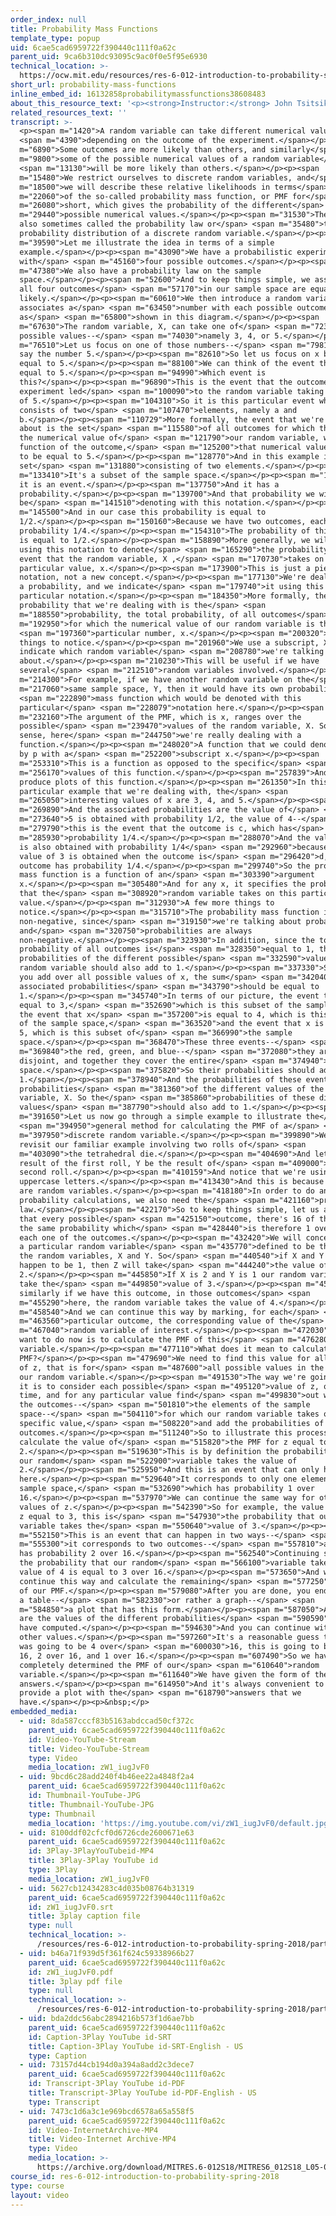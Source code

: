```yaml
---
order_index: null
title: Probability Mass Functions
template_type: popup
uid: 6cae5cad6959722f390440c111f0a62c
parent_uid: 9ca6b310dc93095c9ac0f0e5f95e6930
technical_location: >-
  https://ocw.mit.edu/resources/res-6-012-introduction-to-probability-spring-2018/part-i-the-fundamentals/probability-mass-functions
short_url: probability-mass-functions
inline_embed_id: 16132858probabilitymassfunctions38608483
about_this_resource_text: '<p><strong>Instructor:</strong> John Tsitsiklis</p>'
related_resources_text: ''
transcript: >-
  <p><span m="1420">A random variable can take different numerical values</span>
  <span m="4390">depending on the outcome of the experiment.</span></p><p><span
  m="6890">Some outcomes are more likely than others, and similarly</span> <span
  m="9800">some of the possible numerical values of a random variable</span>
  <span m="13130">will be more likely than others.</span></p><p><span
  m="15480">We restrict ourselves to discrete random variables, and</span> <span
  m="18500">we will describe these relative likelihoods in terms</span> <span
  m="22060">of the so-called probability mass function, or PMF for</span> <span
  m="26080">short, which gives the probability of the different</span> <span
  m="29440">possible numerical values.</span></p><p><span m="31530">The PMF is
  also sometimes called the probability law or</span> <span m="35480">the
  probability distribution of a discrete random variable.</span></p><p><span
  m="39590">Let me illustrate the idea in terms of a simple
  example.</span></p><p><span m="43090">We have a probabilistic experiment
  with</span> <span m="45160">four possible outcomes.</span></p><p><span
  m="47380">We also have a probability law on the sample
  space.</span></p><p><span m="52600">And to keep things simple, we assume that
  all four outcomes</span> <span m="57170">in our sample space are equally
  likely.</span></p><p><span m="60610">We then introduce a random variable that
  associates a</span> <span m="63450">number with each possible outcome
  as</span> <span m="65800">shown in this diagram.</span></p><p><span
  m="67630">The random variable, X, can take one of</span> <span m="72310">three
  possible values--</span> <span m="74030">namely 3, 4, or 5.</span></p><p><span
  m="76510">Let us focus on one of those numbers--</span> <span m="79810">let's
  say the number 5.</span></p><p><span m="82610">So let us focus on x being
  equal to 5.</span></p><p><span m="88100">We can think of the event that X is
  equal to 5.</span></p><p><span m="94990">Which event is
  this?</span></p><p><span m="96890">This is the event that the outcome of the
  experiment led</span> <span m="100090">to the random variable taking a value
  of 5.</span></p><p><span m="104310">So it is this particular event which
  consists of two</span> <span m="107470">elements, namely a and
  b.</span></p><p><span m="110729">More formally, the event that we're talking
  about is the set</span> <span m="115580">of all outcomes for which the value,
  the numerical value of</span> <span m="121790">our random variable, which is a
  function of the outcome,</span> <span m="125200">that numerical value happens
  to be equal to 5.</span></p><p><span m="128770">And in this example it is a
  set</span> <span m="131880">consisting of two elements.</span></p><p><span
  m="133410">It's a subset of the sample space.</span></p><p><span m="135460">So
  it is an event.</span></p><p><span m="137750">And it has a
  probability.</span></p><p><span m="139700">And that probability we will
  be</span> <span m="141510">denoting with this notation.</span></p><p><span
  m="145500">And in our case this probability is equal to
  1/2.</span></p><p><span m="150160">Because we have two outcomes, each one has
  probability 1/4.</span></p><p><span m="154310">The probability of this event
  is equal to 1/2.</span></p><p><span m="158890">More generally, we will be
  using this notation to denote</span> <span m="165290">the probability of the
  event that the random variable, X ,</span> <span m="170730">takes on a
  particular value, x.</span></p><p><span m="173900">This is just a piece of
  notation, not a new concept.</span></p><p><span m="177130">We're dealing with
  a probability, and we indicate</span> <span m="179740">it using this
  particular notation.</span></p><p><span m="184350">More formally, the
  probability that we're dealing with is the</span> <span
  m="188550">probability, the total probability, of all outcomes</span> <span
  m="192950">for which the numerical value of our random variable is this</span>
  <span m="197360">particular number, x.</span></p><p><span m="200320">A few
  things to notice.</span></p><p><span m="201960">We use a subscript, X, to
  indicate which random variable</span> <span m="208780">we're talking
  about.</span></p><p><span m="210230">This will be useful if we have
  several</span> <span m="212510">random variables involved.</span></p><p><span
  m="214300">For example, if we have another random variable on the</span> <span
  m="217060">same sample space, Y, then it would have its own probability</span>
  <span m="222890">mass function which would be denoted with this
  particular</span> <span m="228079">notation here.</span></p><p><span
  m="232160">The argument of the PMF, which is x, ranges over the
  possible</span> <span m="239470">values of the random variable, X. So in this
  sense, here</span> <span m="244750">we're really dealing with a
  function.</span></p><p><span m="248020">A function that we could denote just
  by p with a</span> <span m="252200">subscript x.</span></p><p><span
  m="253310">This is a function as opposed to the specific</span> <span
  m="256170">values of this function.</span></p><p><span m="257839">And we can
  produce plots of this function.</span></p><p><span m="261350">In this
  particular example that we're dealing with, the</span> <span
  m="265050">interesting values of x are 3, 4, and 5.</span></p><p><span
  m="269890">And the associated probabilities are the value of</span> <span
  m="273640">5 is obtained with probability 1/2, the value of 4--</span> <span
  m="279790">this is the event that the outcome is c, which has</span> <span
  m="285930">probability 1/4.</span></p><p><span m="288070">And the value of 3
  is also obtained with probability 1/4</span> <span m="292960">because the
  value of 3 is obtained when the outcome is</span> <span m="296420">d, and that
  outcome has probability 1/4.</span></p><p><span m="299740">So the probability
  mass function is a function of an</span> <span m="303390">argument
  x.</span></p><p><span m="305480">And for any x, it specifies the probability
  that the</span> <span m="308920">random variable takes on this particular
  value.</span></p><p><span m="312930">A few more things to
  notice.</span></p><p><span m="315710">The probability mass function is always
  non-negative, since</span> <span m="319150">we're talking about probabilities
  and</span> <span m="320750">probabilities are always
  non-negative.</span></p><p><span m="323930">In addition, since the total
  probability of all outcomes is</span> <span m="328350">equal to 1, the
  probabilities of the different possible</span> <span m="332590">values of the
  random variable should also add to 1.</span></p><p><span m="337330">So when
  you add over all possible values of x, the sum</span> <span m="342040">of the
  associated probabilities</span> <span m="343790">should be equal to
  1.</span></p><p><span m="345740">In terms of our picture, the event that x is
  equal to 3,</span> <span m="352690">which is this subset of the sample space,
  the event that x</span> <span m="357200">is equal to 4, which is this subset
  of the sample space,</span> <span m="363520">and the event that x is equal to
  5, which is this subset of</span> <span m="366990">the sample
  space.</span></p><p><span m="368470">These three events--</span> <span
  m="369840">the red, green, and blue--</span> <span m="372080">they are
  disjoint, and together they cover the entire</span> <span m="374940">sample
  space.</span></p><p><span m="375820">So their probabilities should add to
  1.</span></p><p><span m="378940">And the probabilities of these events are the
  probabilities</span> <span m="381360">of the different values of the random
  variable, X. So the</span> <span m="385860">probabilities of these different
  values</span> <span m="387790">should also add to 1.</span></p><p><span
  m="391650">Let us now go through a simple example to illustrate the</span>
  <span m="394950">general method for calculating the PMF of a</span> <span
  m="397950">discrete random variable.</span></p><p><span m="399890">We will
  revisit our familiar example involving two rolls of</span> <span
  m="403090">the tetrahedral die.</span></p><p><span m="404690">And let X be the
  result of the first roll, Y be the result of</span> <span m="409000">the
  second roll.</span></p><p><span m="410159">And notice that we're using
  uppercase letters.</span></p><p><span m="413430">And this is because X and Y
  are random variables.</span></p><p><span m="418180">In order to do any
  probability calculations, we also need the</span> <span m="421160">probability
  law.</span></p><p><span m="422170">So to keep things simple, let us assume
  that every possible</span> <span m="425150">outcome, there's 16 of them, has
  the same probability which</span> <span m="428440">is therefore 1 over 16 for
  each one of the outcomes.</span></p><p><span m="432420">We will concentrate on
  a particular random variable</span> <span m="435770">defined to be the sum of
  the random variables, X and Y. So</span> <span m="440540">if X and Y both
  happen to be 1, then Z will take</span> <span m="444240">the value of
  2.</span></p><p><span m="445850">If X is 2 and Y is 1 our random variable will
  take the</span> <span m="449850">value of 3.</span></p><p><span m="450940">And
  similarly if we have this outcome, in those outcomes</span> <span
  m="455290">here, the random variable takes the value of 4.</span></p><p><span
  m="458540">And we can continue this way by marking, for each</span> <span
  m="463560">particular outcome, the corresponding value of the</span> <span
  m="467040">random variable of interest.</span></p><p><span m="472030">What we
  want to do now is to calculate the PMF of this</span> <span m="476280">random
  variable.</span></p><p><span m="477110">What does it mean to calculate the
  PMF?</span></p><p><span m="479690">We need to find this value for all choices
  of z, that is for</span> <span m="487600">all possible values in the range of
  our random variable.</span></p><p><span m="491530">The way we're going to do
  it is to consider each possible</span> <span m="495120">value of z, one at a
  time, and for any particular value find</span> <span m="499830">out what are
  the outcomes--</span> <span m="501810">the elements of the sample
  space--</span> <span m="504110">for which our random variable takes on the
  specific value,</span> <span m="508220">and add the probabilities of those
  outcomes.</span></p><p><span m="511240">So to illustrate this process, let us
  calculate the value of</span> <span m="515820">the PMF for z equal to
  2.</span></p><p><span m="519630">This is by definition the probability that
  our random</span> <span m="522900">variable takes the value of
  2.</span></p><p><span m="525950">And this is an event that can only happen
  here.</span></p><p><span m="529640">It corresponds to only one element of the
  sample space,</span> <span m="532690">which has probability 1 over
  16.</span></p><p><span m="537970">We can continue the same way for other
  values of z.</span></p><p><span m="542390">So for example, the value of PMF at
  z equal to 3, this is</span> <span m="547930">the probability that our random
  variable takes the</span> <span m="550640">value of 3.</span></p><p><span
  m="552150">This is an event that can happen in two ways--</span> <span
  m="555300">it corresponds to two outcomes--</span> <span m="557810">and so it
  has probability 2 over 16.</span></p><p><span m="562540">Continuing similarly,
  the probability that our random</span> <span m="566100">variable takes the
  value of 4 is equal to 3 over 16.</span></p><p><span m="573650">And we can
  continue this way and calculate the remaining</span> <span m="577250">entries
  of our PMF.</span></p><p><span m="579080">After you are done, you end up with
  a table--</span> <span m="582330">or rather a graph--</span> <span
  m="584850">a plot that has this form.</span></p><p><span m="587050">And these
  are the values of the different probabilities</span> <span m="590590">that we
  have computed.</span></p><p><span m="594630">And you can continue with the
  other values.</span></p><p><span m="597260">It's a reasonable guess that this
  was going to be 4 over</span> <span m="600030">16, this is going to be 3 over
  16, 2 over 16, and 1 over 16.</span></p><p><span m="607490">So we have
  completely determined the PMF of our</span> <span m="610640">random
  variable.</span></p><p><span m="611640">We have given the form of the
  answers.</span></p><p><span m="614950">And it's always convenient to also
  provide a plot with the</span> <span m="618790">answers that we
  have.</span></p><p>&nbsp;</p>
embedded_media:
  - uid: 8da587cccf83b5163abdccad50cf372c
    parent_uid: 6cae5cad6959722f390440c111f0a62c
    id: Video-YouTube-Stream
    title: Video-YouTube-Stream
    type: Video
    media_location: zW1_iugJvF0
  - uid: 9bcd6c28add240f4b46ee22a4848f2a4
    parent_uid: 6cae5cad6959722f390440c111f0a62c
    id: Thumbnail-YouTube-JPG
    title: Thumbnail-YouTube-JPG
    type: Thumbnail
    media_location: 'https://img.youtube.com/vi/zW1_iugJvF0/default.jpg'
  - uid: 8100ddf02cfcf0d6726cde2600671e63
    parent_uid: 6cae5cad6959722f390440c111f0a62c
    id: 3Play-3PlayYouTubeid-MP4
    title: 3Play-3Play YouTube id
    type: 3Play
    media_location: zW1_iugJvF0
  - uid: 5627cb12434283c4d035b08764b31319
    parent_uid: 6cae5cad6959722f390440c111f0a62c
    id: zW1_iugJvF0.srt
    title: 3play caption file
    type: null
    technical_location: >-
      /resources/res-6-012-introduction-to-probability-spring-2018/part-i-the-fundamentals/probability-mass-functions/zW1_iugJvF0.srt
  - uid: b46a71f939d5f361f624c59338966b27
    parent_uid: 6cae5cad6959722f390440c111f0a62c
    id: zW1_iugJvF0.pdf
    title: 3play pdf file
    type: null
    technical_location: >-
      /resources/res-6-012-introduction-to-probability-spring-2018/part-i-the-fundamentals/probability-mass-functions/zW1_iugJvF0.pdf
  - uid: bda2ddc56abc2894216b573f1d6ae7bb
    parent_uid: 6cae5cad6959722f390440c111f0a62c
    id: Caption-3Play YouTube id-SRT
    title: Caption-3Play YouTube id-SRT-English - US
    type: Caption
  - uid: 73157d44cb194d0a394a8add2c3dece7
    parent_uid: 6cae5cad6959722f390440c111f0a62c
    id: Transcript-3Play YouTube id-PDF
    title: Transcript-3Play YouTube id-PDF-English - US
    type: Transcript
  - uid: 7473c1d6a3c1e969bcd6578a65a558f5
    parent_uid: 6cae5cad6959722f390440c111f0a62c
    id: Video-InternetArchive-MP4
    title: Video-Internet Archive-MP4
    type: Video
    media_location: >-
      https://archive.org/download/MITRES.6-012S18/MITRES6_012S18_L05-03_300k.mp4
course_id: res-6-012-introduction-to-probability-spring-2018
type: course
layout: video
---
```

